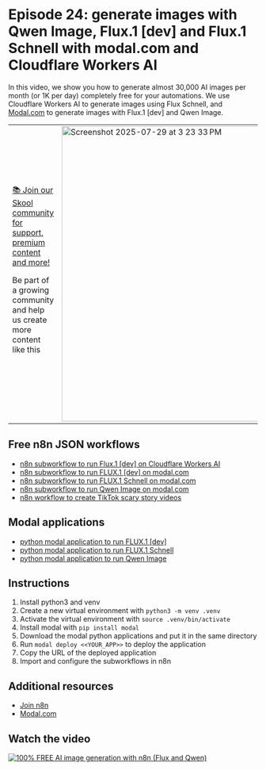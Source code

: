 # Episode 24: generate images with Qwen Image, Flux.1 [dev] and Flux.1 Schnell with modal.com and Cloudflare Workers AI

In this video, we show you how to generate almost 30,000 AI images per month (or 1K per day) completely free for your automations. We use Cloudflare Workers AI to generate images using Flux Schnell, and [Modal.com](http://Modal.com) to generate images with Flux.1 [dev] and Qwen Image.

<table>
  <tr>
    <td>
      <a href="https://www.skool.com/ai-agents-az/about">📚 Join our Skool community for support, premium content and more!</a>
      <p>Be part of a growing community and help us create more content like this</p>
    </td>
    <td>
      <img width="548" height="596" alt="Screenshot 2025-07-29 at 3 23 33 PM" src="https://github.com/user-attachments/assets/d687b58d-92d0-44c0-93f8-7be23d3cb80c" />
    </td>
  </tr>
</table>

## Free n8n JSON workflows

- [n8n subworkflow to run Flux.1 [dev] on Cloudflare Workers AI](n8n_cloudflare_flux_schnell.json)
- [n8n subworkflow to run FLUX.1 [dev] on modal.com](n8n_modal_flux_dev.json)
- [n8n subworkflow to run FLUX.1 Schnell on modal.com](n8n_modal_flux_schnell.json)
- [n8n subworkflow to run Qwen Image on modal.com](n8n_modal_qwen.json)
- [n8n workflow to create TikTok scary story videos](n8n_tiktok_scary.json)

## Modal applications

- [python modal application to run FLUX.1 [dev]](modal_nunchaku_flux_dev.py)
- [python modal application to run FLUX.1 Schnell](modal_nunchaku_flux_schnell.py)
- [python modal application to run Qwen Image](modal_nunchaku_qwen.py)

## Instructions

1. Install python3 and venv
2. Create a new virtual environment with `python3 -m venv .venv`
3. Activate the virtual environment with `source .venv/bin/activate`
4. Install modal with `pip install modal`
5. Download the modal python applications and put it in the same directory
6. Run `modal deploy <<YOUR_APP>>` to deploy the application
7. Copy the URL of the deployed application
8. Import and configure the subworkflows in n8n

## Additional resources

- [Join n8n](https://n8n.partnerlinks.io/fenoo5ekqs1g)
- [Modal.com](https://modal.com)

## Watch the video

[![100% FREE AI image generation with n8n (Flux and Qwen)
](https://img.youtube.com/vi/2tycZNP5_IA/0.jpg)](https://www.youtube.com/watch?v=2tycZNP5_IA)
